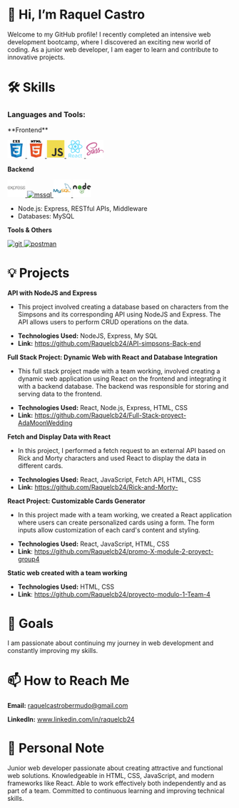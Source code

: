 
# 👋 Hi, I’m Raquel Castro

Welcome to my GitHub profile! 
I recently completed an intensive web development bootcamp, where I discovered an exciting new world of coding. As a junior web developer, I am eager to learn and contribute to innovative projects.

# 🛠️ Skills
<h3 align="left">Languages and Tools:</h3>
 **Frontend**
 
<p align="left"> <a href="https://www.w3schools.com/css/" target="_blank" rel="noreferrer"> <img src="https://raw.githubusercontent.com/devicons/devicon/master/icons/css3/css3-original-wordmark.svg" alt="css3" width="40" height="40"/> </a> 
<a href="https://www.w3.org/html/" target="_blank" rel="noreferrer"> <img src="https://raw.githubusercontent.com/devicons/devicon/master/icons/html5/html5-original-wordmark.svg" alt="html5" width="40" height="40"/> </a>
<a href="https://developer.mozilla.org/en-US/docs/Web/JavaScript" target="_blank" rel="noreferrer"> <img src="https://raw.githubusercontent.com/devicons/devicon/master/icons/javascript/javascript-original.svg" alt="javascript" width="40" height="40"/> </a>
<a href="https://reactjs.org/" target="_blank" rel="noreferrer"> <img src="https://raw.githubusercontent.com/devicons/devicon/master/icons/react/react-original-wordmark.svg" alt="react" width="40" height="40"/> </a> <a href="https://sass-lang.com" target="_blank" rel="noreferrer"> <img src="https://raw.githubusercontent.com/devicons/devicon/master/icons/sass/sass-original.svg" alt="sass" width="40" height="40"/> </a> </p>



**Backend**
<p align="left"> <a href="https://expressjs.com" target="_blank" rel="noreferrer"> <img src="https://raw.githubusercontent.com/devicons/devicon/master/icons/express/express-original-wordmark.svg" alt="express" width="40" height="40"/> </a>
<a href="https://www.microsoft.com/en-us/sql-server" target="_blank" rel="noreferrer"> <img src="https://www.svgrepo.com/show/303229/microsoft-sql-server-logo.svg" alt="mssql" width="40" height="40"/> </a> <a href="https://www.mysql.com/" target="_blank" rel="noreferrer"> <img src="https://raw.githubusercontent.com/devicons/devicon/master/icons/mysql/mysql-original-wordmark.svg" alt="mysql" width="40" height="40"/> </a> <a href="https://nodejs.org" target="_blank" rel="noreferrer"> <img src="https://raw.githubusercontent.com/devicons/devicon/master/icons/nodejs/nodejs-original-wordmark.svg" alt="nodejs" width="40" height="40"/> </a>  </p>
    
* Node.js: Express, RESTful APIs, Middleware
* Databases: MySQL

**Tools & Others**
<p align="left"> <a href="https://git-scm.com/" target="_blank" rel="noreferrer"> <img src="https://www.vectorlogo.zone/logos/git-scm/git-scm-icon.svg" alt="git" width="40" height="40"/> </a> 
<a href="https://postman.com" target="_blank" rel="noreferrer"> <img src="https://www.vectorlogo.zone/logos/getpostman/getpostman-icon.svg" alt="postman" width="40" height="40"/> </a>  </p>

# 💡 Projects

**API with NodeJS and Express**  
- This project involved creating a database based on characters from the Simpsons and its corresponding API using NodeJS and Express. The API allows users to perform CRUD operations on the data.
* **Technologies Used:** NodeJS, Express, My SQL
 * **Link:** https://github.com/Raquelcb24/API-simpsons-Back-end

**Full Stack Project: Dynamic Web with React and Database Integration** 
- This full stack project made with a team working, involved creating a dynamic web application using React on the frontend and integrating it with a backend database. The backend was responsible for storing and serving data to the frontend.
* **Technologies Used:** React, Node.js, Express, HTML, CSS
 * **Link:** https://github.com/Raquelcb24/Full-Stack-proyect-AdaMoonWedding


**Fetch and Display Data with React** 
- In this project, I performed a fetch request to an external API based on Rick and Morty characters and used React to display the data in different cards.
*  **Technologies Used:** React, JavaScript, Fetch API, HTML, CSS
* **Link:** https://github.com/Raquelcb24/Rick-and-Morty-

**React Project: Customizable Cards Generator** 
- In this project made with a team working, we created a React application where users can create personalized cards using a form. The form inputs allow customization of each card's content and styling.

*  **Technologies Used:** React, JavaScript, HTML, CSS
* **Link**: https://github.com/Raquelcb24/promo-X-module-2-proyect-group4

**Static web created with a team working**
*  **Technologies Used:** HTML, CSS
* **Link**: https://github.com/Raquelcb24/proyecto-modulo-1-Team-4

# 🎯 Goals
I am passionate about continuing my journey in web development and constantly improving my skills.

# 📫 How to Reach Me
**Email:** raquelcastrobermudo@gmail.com

**LinkedIn:** www.linkedin.com/in/raquelcb24

# 🌟 Personal Note
Junior web developer passionate about creating attractive and functional web solutions. Knowledgeable in HTML, CSS, JavaScript, and modern frameworks like React. Able to work effectively both independently and as part of a team. Committed to continuous learning and improving technical skills.
